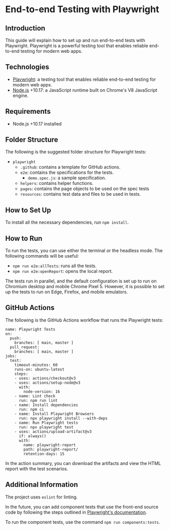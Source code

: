 # End-to-end Testing with Playwright

## Introduction

This guide will explain how to set up and run end-to-end tests with Playwright. Playwright is a powerful testing tool that enables reliable end-to-end testing for modern web apps.

## Technologies

* [Playwright](https://playwright.dev/): a testing tool that enables reliable end-to-end testing for modern web apps.
* [Node.js](https://nodejs.org/en/download/) +10.17: a JavaScript runtime built on Chrome's V8 JavaScript engine.

## Requirements

- Node.js +10.17 installed

## Folder Structure

The following is the suggested folder structure for Playwright tests:

* `playwright`
    * `.github`: contains a template for GitHub actions.
    * `e2e`: contains the specifications for the tests.
        * `demo.spec.js`: a sample specification.
    * `helpers`: contains helper functions.
    * `pages`: contains the page objects to be used on the spec tests
    * `resources`: contains test data and files to be used in tests.

## How to Set Up

To install all the necessary dependencies, run `npm install`.

## How to Run

To run the tests, you can use either the terminal or the headless mode. The following commands will be useful:

* `npm run e2e:allTests`: runs all the tests.
* `npm run e2e:openReport`: opens the local report.

The tests run in parallel, and the default configuration is set up to run on Chromium desktop and mobile Chrome Pixel 5. However, it is possible to set up the tests to run on Edge, Firefox, and mobile emulators.

## GitHub Actions

The following is the GitHub Actions workflow that runs the Playwright tests:

```
name: Playwright Tests
on:
  push:
    branches: [ main, master ]
  pull_request:
    branches: [ main, master ]
jobs:
  test:
    timeout-minutes: 60
    runs-on: ubuntu-latest
    steps:
    - uses: actions/checkout@v3
    - uses: actions/setup-node@v3
      with:
        node-version: 16
    - name: Lint check
      run: npm run lint
    - name: Install dependencies
      run: npm ci
    - name: Install Playwright Browsers
      run: npx playwright install --with-deps
    - name: Run Playwright tests
      run: npx playwright test
    - uses: actions/upload-artifact@v3
      if: always()
      with:
        name: playwright-report
        path: playwright-report/
        retention-days: 15
```

In the action summary, you can download the artifacts and view the HTML report with the test scenarios.

## Additional Information

The project uses `eslint` for linting. 

In the future, you can add component tests that use the front-end source code by following the steps outlined in [Playwright's documentation](https://playwright.dev/docs/test-components). 

To run the component tests, use the command `npm run components:tests`.